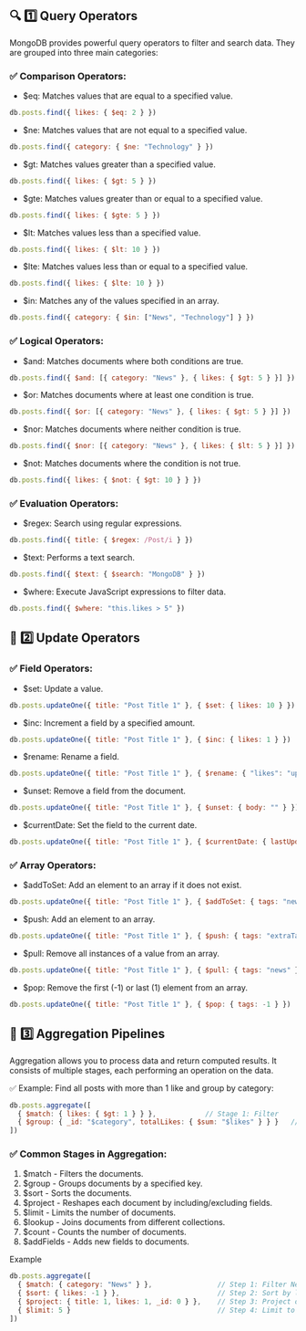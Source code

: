 ## 🔍 1️⃣ Query Operators
MongoDB provides powerful query operators to filter and search data.
They are grouped into three main categories:

### ✅ Comparison Operators:
- $eq: Matches values that are equal to a specified value.
```js
db.posts.find({ likes: { $eq: 2 } })
```
- $ne: Matches values that are not equal to a specified value.
```javascript
db.posts.find({ category: { $ne: "Technology" } })
```
- $gt: Matches values greater than a specified value.
```javascript
db.posts.find({ likes: { $gt: 5 } })
```
- $gte: Matches values greater than or equal to a specified value.
```javascript
db.posts.find({ likes: { $gte: 5 } })
```
- $lt: Matches values less than a specified value.
```javascript
db.posts.find({ likes: { $lt: 10 } })
```
- $lte: Matches values less than or equal to a specified value.
```javascript
db.posts.find({ likes: { $lte: 10 } })
```
- $in: Matches any of the values specified in an array.
```javascript
db.posts.find({ category: { $in: ["News", "Technology"] } })
```

### ✅ Logical Operators:
- $and: Matches documents where both conditions are true.
```javascript
db.posts.find({ $and: [{ category: "News" }, { likes: { $gt: 5 } }] })
```
- $or: Matches documents where at least one condition is true.
```javascript
db.posts.find({ $or: [{ category: "News" }, { likes: { $gt: 5 } }] })
```
- $nor: Matches documents where neither condition is true.
```javascript
db.posts.find({ $nor: [{ category: "News" }, { likes: { $lt: 5 } }] })
```
- $not: Matches documents where the condition is not true.
```javascript
db.posts.find({ likes: { $not: { $gt: 10 } } })
```

### ✅ Evaluation Operators:
- $regex: Search using regular expressions.
```javascript
db.posts.find({ title: { $regex: /Post/i } })
```
- $text: Performs a text search.
```javascript
db.posts.find({ $text: { $search: "MongoDB" } })
```
- $where: Execute JavaScript expressions to filter data.
```javascript
db.posts.find({ $where: "this.likes > 5" })
```

## 🔄 2️⃣ Update Operators
### ✅ Field Operators:
- $set: Update a value.
```javascript
db.posts.updateOne({ title: "Post Title 1" }, { $set: { likes: 10 } })
```
- $inc: Increment a field by a specified amount.
```javascript
db.posts.updateOne({ title: "Post Title 1" }, { $inc: { likes: 1 } })
```
- $rename: Rename a field.
```javascript
db.posts.updateOne({ title: "Post Title 1" }, { $rename: { "likes": "upvotes" } })
```
- $unset: Remove a field from the document.
```javascript
db.posts.updateOne({ title: "Post Title 1" }, { $unset: { body: "" } })
```
- $currentDate: Set the field to the current date.
```javascript
db.posts.updateOne({ title: "Post Title 1" }, { $currentDate: { lastUpdated: true } })
```

### ✅ Array Operators:
- $addToSet: Add an element to an array if it does not exist.
```javascript
db.posts.updateOne({ title: "Post Title 1" }, { $addToSet: { tags: "newTag" } })
```
- $push: Add an element to an array.
```javascript
db.posts.updateOne({ title: "Post Title 1" }, { $push: { tags: "extraTag" } })
```
- $pull: Remove all instances of a value from an array.
```javascript
db.posts.updateOne({ title: "Post Title 1" }, { $pull: { tags: "news" } })
```
- $pop: Remove the first (-1) or last (1) element from an array.
```javascript
db.posts.updateOne({ title: "Post Title 1" }, { $pop: { tags: -1 } })
```

## 🔄 3️⃣ Aggregation Pipelines
Aggregation allows you to process data and return computed results. It consists of multiple stages, each performing an operation on the data.

✅ Example:
Find all posts with more than 1 like and group by category:
```javascript
db.posts.aggregate([
  { $match: { likes: { $gt: 1 } } },            // Stage 1: Filter
  { $group: { _id: "$category", totalLikes: { $sum: "$likes" } } }   // Stage 2: Group and Sum
])
```
### ✅ Common Stages in Aggregation:
1. $match - Filters the documents.
2. $group - Groups documents by a specified key.
3. $sort - Sorts the documents.
4. $project - Reshapes each document by including/excluding fields.
5. $limit - Limits the number of documents.
6. $lookup - Joins documents from different collections.
7. $count - Counts the number of documents.
8. $addFields - Adds new fields to documents.

Example
```js
db.posts.aggregate([
  { $match: { category: "News" } },                // Step 1: Filter News
  { $sort: { likes: -1 } },                        // Step 2: Sort by likes descending
  { $project: { title: 1, likes: 1, _id: 0 } },    // Step 3: Project only title and likes
  { $limit: 5 }                                    // Step 4: Limit to top 5
])
```
